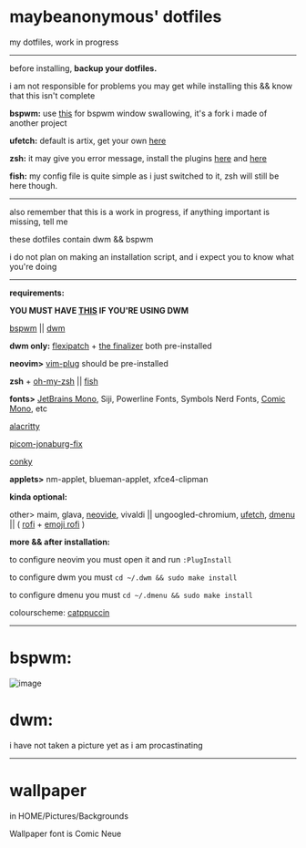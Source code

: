 # maybeanonymous' dotfiles
my dotfiles, work in progress

---

before installing, **backup your dotfiles.**

i am not responsible for problems you may get while installing this && know that this isn't complete

**bspwm:** use [this](https://github.com/MaybeAnonymous/bspswallow) for bspwm window swallowing, it's a fork i made of another project

**ufetch:** default is artix, get your own [here](https://gitlab.com/jschx/ufetch) 

**zsh:** it may give you error message, install the plugins [here](https://github.com/zsh-users/zsh-autosuggestions/blob/master/INSTALL.md#oh-my-zsh) and [here](https://github.com/zsh-users/zsh-syntax-highlighting/blob/master/INSTALL.md)

**fish:** my config file is quite simple as i just switched to it, zsh will still be here though.

---

also remember that this is a work in progress, if anything important is missing, tell me

these dotfiles contain dwm && bspwm

i do not plan on making an installation script, and i expect you to know what you're doing

---

**requirements:**

**YOU MUST HAVE [THIS](https://github.com/uditkarode/libxft-bgra) IF YOU'RE USING DWM**

[bspwm](https://github.com/baskerville/bspwm) || [dwm](https://dwm.suckless.org)

   **dwm only:** [flexipatch](https://github.com/bakkeby/dwm-flexipatch) + [the finalizer](https://github.com/bakkeby/flexipatch-finalizer) both pre-installed

   **neovim>** [vim-plug](https://github.com/junegunn/vim-plug) should be pre-installed

   **zsh** + [oh-my-zsh](https://ohmyz.sh) || [fish](https://fishshell.com)

   **fonts>** [JetBrains Mono](https://www.jetbrains.com/lp/mono/), Siji, Powerline Fonts, Symbols Nerd Fonts, [Comic Mono](https://github.com/dtinth/comic-mono-font), etc

   [alacritty](https://alacritty.org)

   [picom-jonaburg-fix](https://github.com/Arian8j2/picom-jonaburg-fix)

   [conky](https://github.com/brndnmtthws/conky)

   **applets>** nm-applet, blueman-applet, xfce4-clipman

**kinda optional:**

   other> maim, glava, [neovide](https://github.com/neovide/neovide), vivaldi || ungoogled-chromium, [ufetch](https://gitlab.com/jschx/ufetch), [dmenu](https://tools.suckless.org/dmenu/) || \( [rofi](https://github.com/davatorium/rofi) + [emoji rofi](https://github.com/Mange/rofi-emoji) \)

**more && after installation:**

to configure neovim you must open it and run `:PlugInstall`

to configure dwm you must `cd ~/.dwm && sudo make install`

to configure dmenu you must `cd ~/.dmenu && sudo make install`

colourscheme: [catppuccin](https://github.com/catppuccin/catppuccin)

---

# bspwm:
![image](https://user-images.githubusercontent.com/89218161/152661623-bfa0f2dc-43dc-46a2-85b0-fa6ce60b243a.png)

# dwm:

i have not taken a picture yet as i am procastinating

---

# wallpaper

in HOME/Pictures/Backgrounds

Wallpaper font is Comic Neue




